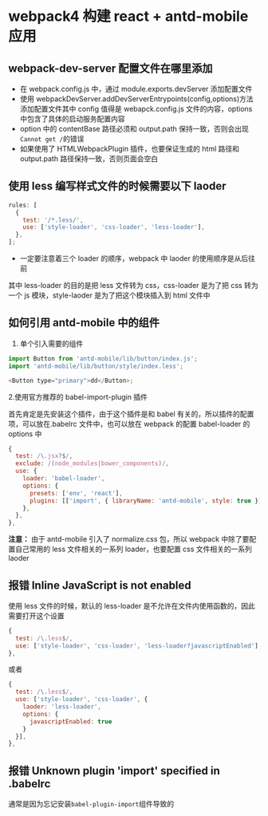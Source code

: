 # webpack4 构建 react + antd-mobile 应用

## webpack-dev-server 配置文件在哪里添加

* 在 webpack.config.js 中，通过 module.exports.devServer 添加配置文件
* 使用 webpackDevServer.addDevServerEntrypoints(config,options)方法添加配置文件其中 config 值得是 webapck.config.js 文件的内容，options 中包含了具体的启动服务配置内容
* option 中的 contentBase 路径必须和 output.path 保持一致，否则会出现`Cannot get /`的错误
* 如果使用了 HTMLWebpackPlugin 插件，也要保证生成的 html 路径和 output.path 路径保持一致，否则页面会空白

## 使用 less 编写样式文件的时候需要以下 laoder

```js
rules: [
  {
    test: '/*.less/',
    use: ['style-loader', 'css-loader', 'less-loader'],
  },
];
```

* 一定要注意着三个 loader 的顺序，webpack 中 laoder 的使用顺序是从后往前

其中 less-loader 的目的是把 less 文件转为 css，css-loader 是为了把 css 转为一个 js 模块，style-laoder 是为了把这个模块插入到 html 文件中

## 如何引用 antd-mobile 中的组件

1.  单个引入需要的组件

```js
import Button from 'antd-mobile/lib/button/index.js';
import 'antd-mobile/lib/button/style/index.less';

<Button type="primary">dd</Button>;
```

2.使用官方推荐的 babel-import-plugin 插件

首先肯定是先安装这个插件，由于这个插件是和 babel 有关的，所以插件的配置项，可以放在.babelrc 文件中，也可以放在 webpack 的配置 babel-loader 的 options 中

```js
{
  test: /\.jsx?$/,
  exclude: /(node_modules|bower_components)/,
  use: {
    loader: 'babel-loader',
    options: {
      presets: ['env', 'react'],
      plugins: [['import', { libraryName: 'antd-mobile', style: true }]],  // 主要是这一行
    },
  },
},
```

**注意：** 由于 antd-mobile 引入了 normalize.css 包，所以 webpack 中除了要配置自己常用的 less 文件相关的一系列 loader，也要配置 css 文件相关的一系列 laoder

## 报错 Inline JavaScript is not enabled

使用 less 文件的时候，默认的 less-loader 是不允许在文件内使用函数的，因此需要打开这个设置

```js
{
  test: /\.less$/,
  use: ['style-loader', 'css-loader', 'less-loader?javascriptEnabled'],
},
```

或者

```js
{
  test: /\.less$/,
  use: ['style-loader', 'css-loader', {
    laoder: 'less-loader',
    options: {
      javascriptEnabled: true
    }
  }],
},
```

## 报错 Unknown plugin 'import' specified in .babelrc

通常是因为忘记安装`babel-plugin-import`组件导致的
